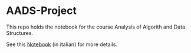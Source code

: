 # AADS-Project
This repo holds the notebook for the course Analysis of Algorith and Data Structures.

See this <a href="https://nbviewer.jupyter.org/github/LorenzoPratesi/AADS-Project/blob/main/Project.ipynb" target="_blank">Notebook</a> (in italian) for more details.
